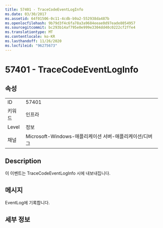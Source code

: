 ```yaml
---
title: 57401 - TraceCodeEventLogInfo
ms.date: 03/30/2017
ms.assetid: 64f01506-0c11-4cdb-b9a2-552938da487b
ms.openlocfilehash: 9b79d3f4c6fa78a3a9684eeae0d97eade8054957
ms.sourcegitcommit: bc293b14af795e0e999e3304dd40c0222cf2ffe4
ms.translationtype: MT
ms.contentlocale: ko-KR
ms.lasthandoff: 11/26/2020
ms.locfileid: "96275673"
---
```

# <a name="57401---tracecodeeventloginfo"></a>57401 - TraceCodeEventLogInfo

## <a name="properties"></a>속성  
  
|||  
|-|-|  
|ID|57401|  
|키워드|인프라|  
|Level|정보|  
|채널|Microsoft-Windows-애플리케이션 서버-애플리케이션/디버그|  
  
## <a name="description"></a>Description  

 이 이벤트는 TraceCodeEventLogInfo 시에 내보내집니다.  
  
## <a name="message"></a>메시지  

 EventLog에 기록합니다.  
  
## <a name="details"></a>세부 정보
